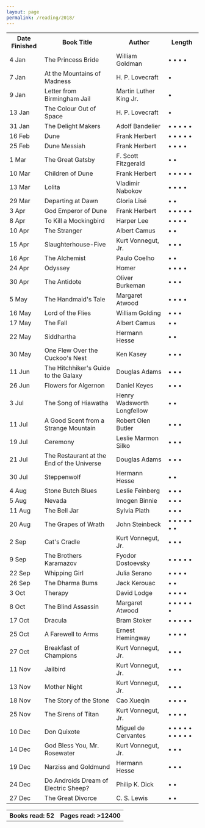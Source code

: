 ```yaml
---
layout: page
permalink: /reading/2018/
---
```


<div class="content">
  <table>
  <tr class="blackRow">
    <th>Date Finished</th>
    <th>Book Title</th>
    <th>Author</th>
    <th>Length</th>
  </tr>
  <tr>
    <td>4 Jan</td>
    <td>The Princess Bride</td>
    <td>William Goldman</td>
    <td> &bull; &bull; &bull; &bull; </td>
  </tr>
  <tr>
    <td>7 Jan</td>
    <td>At the Mountains of Madness</td>
    <td>H. P. Lovecraft</td>
    <td> &bull; </td>
  </tr>
  <tr>
    <td>9 Jan</td>
    <td>Letter from Birmingham Jail</td>
    <td>Martin Luther King Jr.</td>
    <td> &bull; </td>
  </tr>
  <tr>
    <td>13 Jan</td>
    <td>The Colour Out of Space</td>
    <td>H. P. Lovecraft</td>
    <td> &bull; </td>
  </tr>
  <tr>
    <td>31 Jan</td>
    <td>The Delight Makers</td>
    <td>Adolf Bandelier</td>
    <td> &bull; &bull; &bull; &bull; &bull; </td>
  </tr>
  <tr>
    <td>16 Feb</td>
    <td>Dune</td>
    <td>Frank Herbert</td>
    <td> &bull; &bull; &bull; &bull; &bull; </td>
  </tr>
  <tr>
    <td>25 Feb</td>
    <td>Dune Messiah</td>
    <td>Frank Herbert</td>
    <td> &bull; &bull; &bull; &bull; </td>
  </tr>
  <tr>
    <td>1 Mar</td>
    <td>The Great Gatsby</td>
    <td>F. Scott Fitzgerald</td>
    <td> &bull; &bull; </td>
  </tr>
  <tr>
    <td>10 Mar</td>
    <td>Children of Dune</td>
    <td>Frank Herbert</td>
    <td> &bull; &bull; &bull; &bull; &bull; </td>
  </tr>
  <tr>
    <td>13 Mar</td>
    <td>Lolita</td>
    <td>Vladimir Nabokov</td>
    <td> &bull; &bull; &bull; &bull; </td>
  </tr>
  <tr>
    <td>29 Mar</td>
    <td>Departing at Dawn</td>
    <td>Gloria Lis&eacute;</td>
    <td> &bull; &bull; </td>
  </tr>
  <tr>
    <td>3 Apr</td>
    <td>God Emperor of Dune</td>
    <td>Frank Herbert</td>
    <td> &bull; &bull; &bull; &bull; &bull; </td>
  </tr>
  <tr>
    <td>8 Apr</td>
    <td>To Kill a Mockingbird</td>
    <td>Harper Lee</td>
    <td> &bull; &bull; &bull; &bull; </td>
  </tr>
  <tr>
    <td>10 Apr</td>
    <td>The Stranger</td>
    <td>Albert Camus</td>
    <td> &bull; &bull; </td>
  </tr>
  <tr>
    <td>15 Apr</td>
    <td>Slaughterhouse-Five</td>
    <td>Kurt Vonnegut, Jr.</td>
    <td> &bull; &bull; &bull; </td>
  </tr>
  <tr>
    <td>16 Apr</td>
    <td>The Alchemist</td>
    <td>Paulo Coelho</td>
    <td> &bull; &bull; </td>
  </tr>
  <tr>
    <td>24 Apr</td>
    <td>Odyssey</td>
    <td>Homer</td>
    <td> &bull; &bull; &bull; &bull; </td>
  </tr>
  <tr>
    <td>30 Apr</td>
    <td>The Antidote</td>
    <td>Oliver Burkeman</td>
    <td> &bull; &bull; &bull; </td>
  </tr>
  <tr>
    <td>5 May</td>
    <td>The Handmaid's Tale</td>
    <td>Margaret Atwood</td>
    <td> &bull; &bull; &bull; &bull; </td>
  </tr>
  <tr>
    <td>16 May</td>
    <td>Lord of the Flies</td>
    <td>William Golding</td>
    <td> &bull; &bull; &bull; </td>
  </tr>
  <tr>
    <td>17 May</td>
    <td>The Fall</td>
    <td>Albert Camus</td>
    <td> &bull; &bull; </td>
  </tr>
  <tr>
    <td>22 May</td>
    <td>Siddhartha</td>
    <td>Hermann Hesse</td>
    <td> &bull; &bull;  </td>
  </tr>
  <tr>
    <td>30 May</td>
    <td>One Flew Over the Cuckoo's Nest</td>
    <td>Ken Kasey</td>
    <td> &bull; &bull; &bull;  </td>
  </tr>
  <tr>
    <td>11 Jun</td>
    <td>The Hitchhiker's Guide to the Galaxy</td>
    <td>Douglas Adams</td>
    <td> &bull; &bull; &bull;  </td>
  </tr>
  <tr>
    <td>26 Jun</td>
    <td>Flowers for Algernon</td>
    <td>Daniel Keyes</td>
    <td> &bull; &bull; &bull;  </td>
  </tr>
  <tr>
    <td>3 Jul</td>
    <td>The Song of Hiawatha</td>
    <td>Henry Wadsworth Longfellow</td>
    <td> &bull; &bull;  </td>
  </tr>
  <tr>
    <td>11 Jul</td>
    <td>A Good Scent from a Strange Mountain</td>
    <td>Robert Olen Butler</td>
    <td> &bull; &bull; &bull;  </td>
  </tr>
  <tr>
    <td>19 Jul</td>
    <td>Ceremony</td>
    <td>Leslie Marmon Silko</td>
    <td> &bull; &bull; &bull;  </td>
  </tr>
  <tr>
    <td>21 Jul</td>
    <td>The Restaurant at the End of the Universe</td>
    <td>Douglas Adams</td>
    <td> &bull; &bull; &bull;  </td>
  </tr>
  <tr>
    <td>30 Jul</td>
    <td>Steppenwolf</td>
    <td>Hermann Hesse</td>
    <td> &bull; &bull;  </td>
  </tr>
  <tr>
    <td>4 Aug</td>
    <td>Stone Butch Blues</td>
    <td>Leslie Feinberg</td>
    <td> &bull; &bull; &bull;  </td>
  </tr>
  <tr>
    <td>5 Aug</td>
    <td>Nevada</td>
    <td>Imogen Binnie</td>
    <td> &bull; &bull; &bull;  </td>
  </tr>
  <tr>
    <td>11 Aug</td>
    <td>The Bell Jar</td>
    <td>Sylvia Plath</td>
    <td> &bull; &bull; &bull;  </td>
  </tr>
  <tr>
    <td>20 Aug</td>
    <td>The Grapes of Wrath</td>
    <td>John Steinbeck</td>
    <td> &bull; &bull; &bull; &bull; &bull; &bull; &bull;  </td>
  </tr>
  <tr>
    <td>2 Sep</td>
    <td>Cat's Cradle</td>
    <td>Kurt Vonnegut, Jr.</td>
    <td> &bull; &bull; &bull;  </td>
  </tr>
  <tr>
    <td>9 Sep</td>
    <td>The Brothers Karamazov</td>
    <td>Fyodor Dostoevsky</td>
    <td> &bull; &bull; &bull; &bull; &bull;  </td>
  </tr>
  <tr>
    <td>22 Sep</td>
    <td>Whipping Girl</td>
    <td>Julia Serano</td>
    <td> &bull; &bull; &bull; &bull;  </td>
  </tr>
  <tr>
    <td>26 Sep</td>
    <td>The Dharma Bums</td>
    <td>Jack Kerouac</td>
    <td> &bull; &bull;  </td>
  </tr>
  <tr>
    <td>3 Oct</td>
    <td>Therapy</td>
    <td>David Lodge</td>
    <td> &bull; &bull; &bull; &bull;  </td>
  </tr>
  <tr>
    <td>8 Oct</td>
    <td>The Blind Assassin</td>
    <td>Margaret Atwood</td>
    <td> &bull; &bull; &bull; &bull; &bull; &bull;  </td>
  </tr>
  <tr>
    <td>17 Oct</td>
    <td>Dracula</td>
    <td>Bram Stoker</td>
    <td> &bull; &bull; &bull; &bull; &bull;  </td>
  </tr>
  <tr>
    <td>25 Oct</td>
    <td>A Farewell to Arms</td>
    <td>Ernest Hemingway</td>
    <td> &bull; &bull; &bull; &bull;  </td>
  </tr>
  <tr>
    <td>27 Oct</td>
    <td>Breakfast of Champions</td>
    <td>Kurt Vonnegut, Jr.</td>
    <td> &bull; &bull; &bull;  </td>
  </tr>
  <tr>
    <td>11 Nov</td>
    <td>Jailbird</td>
    <td>Kurt Vonnegut, Jr.</td>
    <td> &bull; &bull; &bull;  </td>
  </tr>
  <tr>
    <td>13 Nov</td>
    <td>Mother Night</td>
    <td>Kurt Vonnegut, Jr.</td>
    <td> &bull; &bull; &bull;  </td>
  </tr>
  <tr>
    <td>18 Nov</td>
    <td>The Story of the Stone</td>
    <td>Cao Xueqin</td>
    <td> &bull; &bull; &bull; &bull;  </td>
  </tr>
  <tr>
    <td>25 Nov</td>
    <td>The Sirens of Titan</td>
    <td>Kurt Vonnegut, Jr.</td>
    <td> &bull; &bull; &bull; &bull;  </td>
  </tr>
  <tr>
    <td>10 Dec</td>
    <td>Don Quixote</td>
    <td>Miguel de Cervantes</td>
    <td> &bull; &bull; &bull; &bull; &bull; &bull; &bull; &bull; &bull; &bull;  </td>
  </tr>
  <tr>
    <td>14 Dec</td>
    <td>God Bless You, Mr. Rosewater</td>
    <td>Kurt Vonnegut, Jr.</td>
    <td> &bull; &bull; &bull;  </td>
  </tr>
  <tr>
    <td>19 Dec</td>
    <td>Narziss and Goldmund</td>
    <td>Hermann Hesse</td>
    <td> &bull; &bull; &bull;  </td>
  </tr>
  <tr>
    <td>24 Dec</td>
    <td>Do Androids Dream of Electric Sheep?</td>
    <td>Philip K. Dick</td>
    <td> &bull; &bull;  </td>
  </tr>
  <tr>
    <td>27 Dec</td>
    <td>The Great Divorce</td>
    <td>C. S. Lewis</td>
    <td> &bull; &bull;  </td>
  </tr>
</table>
  </div>
   <table>
      <tr>
         <th>Books read: 52 </th>
         <th>Pages read: &gt;12400</th>
      </tr>
   </table>
